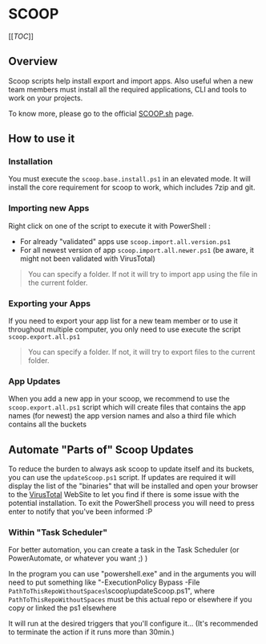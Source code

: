 # SCOOP

[[_TOC_]]

## Overview

Scoop scripts help install export and import apps. Also useful when a new team members must install all the required applications, CLI and tools to work on your projects.

To know more, please go to the official [SCOOP.sh](https://scoop.sh) page.

## How to use it

### Installation

You must execute the `scoop.base.install.ps1` in an elevated mode. It will install the core requirement for scoop to work, which includes 7zip and git.

### Importing new Apps

Right click on one of the script to execute it with PowerShell :

- For already "validated" apps use `scoop.import.all.version.ps1`
- For all newest version of app `scoop.import.all.newer.ps1` (be aware, it might not been validated with VirusTotal)

> You can specify a folder. If not it will try to import app using the file in the current folder.

### Exporting your Apps

If you need to export your app list for a new team member or to use it throughout multiple computer, you only need to use execute the script `scoop.export.all.ps1`

> You can specify a folder. If not, it will try to export files to the current folder.

### App Updates

When you add a new app in your scoop, we recommend to use the `scoop.export.all.ps1` script which will create files that contains the app names (for newest) the app version names and also a third file which contains all the buckets

## Automate "Parts of" Scoop Updates

To reduce the burden to always ask scoop to update itself and its buckets, you can use the `updateScoop.ps1` script. If updates are required it will display the list of the "binaries" that will be installed and open your browser to the [VirusTotal](https://www.virustotal.com/gui/home/url) WebSite to let you find if there is some issue with the potential installation. To exit the PowerShell process you will need to press enter to notify that you've been informed :P

### Within "Task Scheduler"

For better automation, you can create a task in the Task Scheduler (or PowerAutomate, or whatever you want ;) )

In the program you can use "powershell.exe" and in the arguments you will need to put something like "-ExecutionPolicy Bypass -File `PathToThisRepoWithoutSpaces`\scoop\updateScoop.ps1", where `PathToThisRepoWithoutSpaces` must be this actual repo or elsewhere if you copy or linked the ps1 elsewhere

It will run at the desired triggers that you'll configure it... (It's recommended to terminate the action if it runs more than 30min.)
